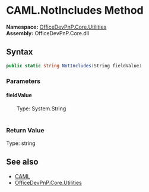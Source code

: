 # CAML.NotIncludes Method  
  

**Namespace:** [OfficeDevPnP.Core.Utilities](OfficeDevPnP.Core.Utilities.md)  
**Assembly:** OfficeDevPnP.Core.dll  
## Syntax
```C#
public static string NotIncludes(String fieldValue)
```
### Parameters
#### fieldValue  
&emsp;&emsp;Type: System.String  
&emsp;&emsp;  

  

### Return Value
Type: string  

## See also
- [CAML](OfficeDevPnP.Core.Utilities.CAML.md) 
- [OfficeDevPnP.Core.Utilities](OfficeDevPnP.Core.Utilities.md) 
